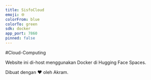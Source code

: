 ```yaml
---
title: SisfoCloud
emoji: 🌐
colorFrom: blue
colorTo: green
sdk: docker
app_port: 7860
pinned: false
---
```

#Cloud-Computing

Website ini di-host menggunakan Docker di Hugging Face Spaces.

Dibuat dengan ❤️ oleh Akram.
